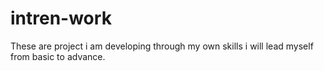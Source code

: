 # intren-work
These are project i am developing through my own skills i will lead myself from basic to advance.

